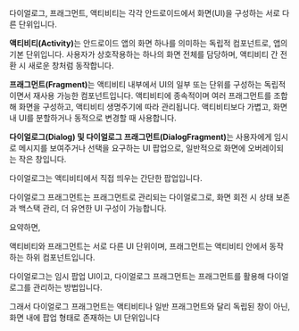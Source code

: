 <p>다이얼로그, 프래그먼트, 액티비티는 각각 안드로이드에서 화면(UI)을 구성하는 서로 다른 단위입니다.</p>
<p><strong>액티비티(Activity)</strong>는 안드로이드 앱의 화면 하나를 의미하는 독립적 컴포넌트로, 앱의 기본 단위입니다. 사용자가 상호작용하는 하나의 화면 전체를 담당하며, 액티비티 간 전환 시 새로운 창처럼 동작합니다.</p>
<p><strong>프래그먼트(Fragment)</strong>는 액티비티 내부에서 UI의 일부 또는 단위를 구성하는 독립적이면서 재사용 가능한 컴포넌트입니다. 액티비티에 종속적이며 여러 프래그먼트를 조합해 화면을 구성하고, 액티비티 생명주기에 따라 관리됩니다. 액티비티보다 가볍고, 화면 내 UI를 분할하거나 동적으로 변경할 때 사용합니다.</p>
<p><strong>다이얼로그(Dialog) 및 다이얼로그 프래그먼트(DialogFragment)</strong>는 사용자에게 임시로 메시지를 보여주거나 선택을 요구하는 UI 팝업으로, 일반적으로 화면에 오버레이되는 작은 창입니다.</p>
<p>다이얼로그는 액티비티에서 직접 띄우는 간단한 팝업입니다.</p>
<p>다이얼로그 프래그먼트는 프래그먼트로 관리되는 다이얼로그로, 화면 회전 시 상태 보존과 백스택 관리, 더 유연한 UI 구성이 가능합니다.</p>
<p>요약하면,</p>
<p>액티비티와 프래그먼트는 서로 다른 UI 단위이며, 프래그먼트는 액티비티 안에서 동작하는 하위 컴포넌트입니다.</p>
<p>다이얼로그는 임시 팝업 UI이고, 다이얼로그 프래그먼트는 프래그먼트를 활용해 다이얼로그를 관리하는 방법입니다.</p>
<p>그래서 다이얼로그 프래그먼트는 액티비티나 일반 프래그먼트와 달리 독립된 창이 아닌, 화면 내에 팝업 형태로 존재하는 UI 단위입니다</p>
